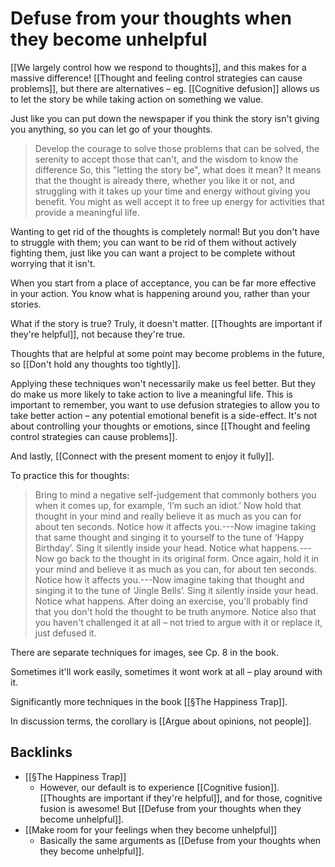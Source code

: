 # Defuse from your thoughts when they become unhelpful
[[We largely control how we respond to thoughts]], and this makes for a massive difference! [[Thought and feeling control strategies can cause problems]], but there are alternatives – eg. [[Cognitive defusion]] allows us to let the story be while taking action on something we value.

Just like you can put down the newspaper if you think the story isn't giving you anything, so you can let go of your thoughts.

> Develop the courage to solve those problems that can be solved, the serenity to accept those that can't, and the wisdom to know the difference
So, this "letting the story be", what does it mean? It means that the thought is already there, whether you like it or not, and struggling with it takes up your time and energy without giving you benefit. You might as well accept it to free up energy for activities that provide a meaningful life.

Wanting to get rid of the thoughts is completely normal! But you don't have to struggle with them; you can want to be rid of them without actively fighting them, just like you can want a project to be complete without worrying that it isn't.

When you start from a place of acceptance, you can be far more effective in your action. You know what is happening around you, rather than your stories.

What if the story is true? Truly, it doesn't matter. [[Thoughts are important if they're helpful]], not because they're true.

Thoughts that are helpful at some point may become problems in the future, so [[Don't hold any thoughts too tightly]].

Applying these techniques won't necessarily make us feel better. But they do make us more likely to take action to live a meaningful life. This is important to remember, you want to use defusion strategies to allow you to take better action – any potential emotional benefit is a side-effect. It's not about controlling your thoughts or emotions, since [[Thought and feeling control strategies can cause problems]].

And lastly, [[Connect with the present moment to enjoy it fully]].

To practice this for thoughts:

> Bring to mind a negative self-judgement that commonly bothers you when it comes up, for example, ‘I’m such an idiot.’ Now hold that thought in your mind and really believe it as much as you can for about ten seconds. Notice how it affects you.---Now imagine taking that same thought and singing it to yourself to the tune of ‘Happy Birthday’. Sing it silently inside your head. Notice what happens.---Now go back to the thought in its original form. Once again, hold it in your mind and believe it as much as you can, for about ten seconds. Notice how it affects you.---Now imagine taking that thought and singing it to the tune of ‘Jingle Bells’. Sing it silently inside your head. Notice what happens.
After doing an exercise, you'll probably find that you don't hold the thought to be truth anymore. Notice also that you haven't challenged it at all – not tried to argue with it or replace it, just defused it.

There are separate techniques for images, see Cp. 8 in the book.

Sometimes it'll work easily, sometimes it wont work at all – play around with it.

Significantly more techniques in the book [[§The Happiness Trap]].

In discussion terms, the corollary is [[Argue about opinions, not people]].

## Backlinks
* [[§The Happiness Trap]]
	* However, our default is to experience [[Cognitive fusion]]. [[Thoughts are important if they're helpful]], and for those, cognitive fusion is awesome! But [[Defuse from your thoughts when they become unhelpful]].
* [[Make room for your feelings when they become unhelpful]]
	* Basically the same arguments as [[Defuse from your thoughts when they become unhelpful]].

<!-- #Life -->

<!-- {BearID:8A2265F6-4C4E-4FA5-B9B2-B2E2227876B0-15756-000013034F8DF593} -->
